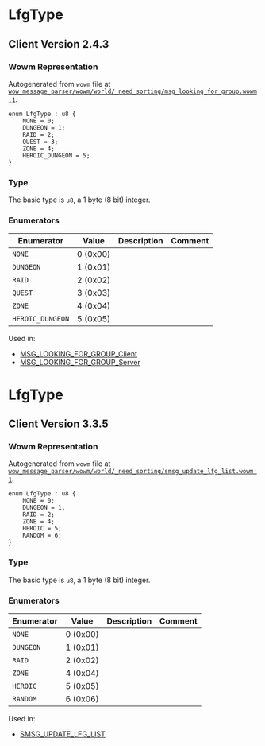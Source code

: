 # LfgType

## Client Version 2.4.3

### Wowm Representation

Autogenerated from `wowm` file at [`wow_message_parser/wowm/world/_need_sorting/msg_looking_for_group.wowm:1`](https://github.com/gtker/wow_messages/tree/main/wow_message_parser/wowm/world/_need_sorting/msg_looking_for_group.wowm#L1).

```rust,ignore
enum LfgType : u8 {
    NONE = 0;
    DUNGEON = 1;
    RAID = 2;
    QUEST = 3;
    ZONE = 4;
    HEROIC_DUNGEON = 5;
}
```
### Type
The basic type is `u8`, a 1 byte (8 bit) integer.
### Enumerators
| Enumerator | Value  | Description | Comment |
| --------- | -------- | ----------- | ------- |
| `NONE` | 0 (0x00) |  |  |
| `DUNGEON` | 1 (0x01) |  |  |
| `RAID` | 2 (0x02) |  |  |
| `QUEST` | 3 (0x03) |  |  |
| `ZONE` | 4 (0x04) |  |  |
| `HEROIC_DUNGEON` | 5 (0x05) |  |  |

Used in:
* [MSG_LOOKING_FOR_GROUP_Client](msg_looking_for_group_client.md)
* [MSG_LOOKING_FOR_GROUP_Server](msg_looking_for_group_server.md)

# LfgType

## Client Version 3.3.5

### Wowm Representation

Autogenerated from `wowm` file at [`wow_message_parser/wowm/world/_need_sorting/smsg_update_lfg_list.wowm:1`](https://github.com/gtker/wow_messages/tree/main/wow_message_parser/wowm/world/_need_sorting/smsg_update_lfg_list.wowm#L1).

```rust,ignore
enum LfgType : u8 {
    NONE = 0;
    DUNGEON = 1;
    RAID = 2;
    ZONE = 4;
    HEROIC = 5;
    RANDOM = 6;
}
```
### Type
The basic type is `u8`, a 1 byte (8 bit) integer.
### Enumerators
| Enumerator | Value  | Description | Comment |
| --------- | -------- | ----------- | ------- |
| `NONE` | 0 (0x00) |  |  |
| `DUNGEON` | 1 (0x01) |  |  |
| `RAID` | 2 (0x02) |  |  |
| `ZONE` | 4 (0x04) |  |  |
| `HEROIC` | 5 (0x05) |  |  |
| `RANDOM` | 6 (0x06) |  |  |

Used in:
* [SMSG_UPDATE_LFG_LIST](smsg_update_lfg_list.md)

